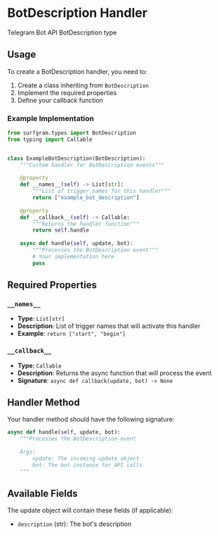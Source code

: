 # BotDescription Handler

Telegram Bot API BotDescription type

## Usage

To create a BotDescription handler, you need to:

1. Create a class inheriting from `BotDescription`
2. Implement the required properties
3. Define your callback function

### Example Implementation

```python
from surfgram.types import BotDescription
from typing import Callable


class ExampleBotDescription(BotDescription):
    """Custom handler for BotDescription events"""
    
    @property
    def __names__(self) -> List[str]:
        """List of trigger names for this handler"""
        return ["example_bot_description"]
    
    @property
    def __callback__(self) -> Callable:
        """Returns the handler function"""
        return self.handle
    
    async def handle(self, update, bot):
        """Processes the BotDescription event"""
        # Your implementation here
        pass
```

## Required Properties

### `__names__`
- **Type**: `List[str]`
- **Description**: List of trigger names that will activate this handler
- **Example**: `return ["start", "begin"]`

### `__callback__`
- **Type**: `Callable`
- **Description**: Returns the async function that will process the event
- **Signature**: `async def callback(update, bot) -> None`

## Handler Method

Your handler method should have the following signature:

```python
async def handle(self, update, bot):
    """Processes the BotDescription event
    
    Args:
        update: The incoming update object
        bot: The bot instance for API calls
    """
```

## Available Fields

The update object will contain these fields (if applicable):

- `description` (str): The bot's description
